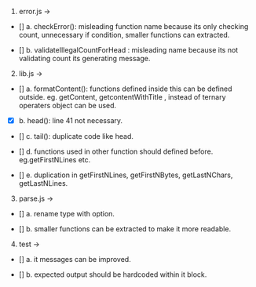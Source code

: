 1.  error.js ->

- [] a. checkError(): misleading function name because its only checking count,
  unnecessary if condition, smaller functions can extracted.

- [] b. validateIllegalCountForHead : misleading name because its not validating count its generating message.

2.  lib.js ->

- [] a. formatContent(): functions defined inside this can be defined outside. eg. getContent, getcontentWithTitle ,
  instead of ternary operaters object can be used.

- [x] b. head(): line 41 not necessary.

- [] c. tail(): duplicate code like head.

- [] d. functions used in other function should defined before. eg.getFirstNLines etc.

- [] e. duplication in getFirstNLines, getFirstNBytes, getLastNChars, getLastNLines.

3.  parse.js ->

- [] a. rename type with option.

- [] b. smaller functions can be extracted to make it more readable.

4.  test ->

- [] a. it messages can be improved.

- [] b. expected output should be hardcoded within it block.
